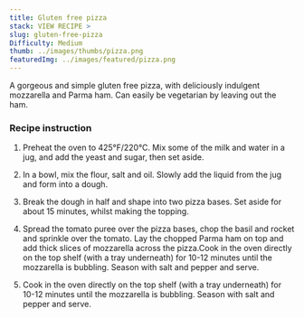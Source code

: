 ```yaml
---
title: Gluten free pizza
stack: VIEW RECIPE >
slug: gluten-free-pizza
Difficulty: Medium
thumb: ../images/thumbs/pizza.png
featuredImg: ../images/featured/pizza.png
---
```


A gorgeous and simple gluten free pizza, with deliciously indulgent mozzarella and Parma ham. Can easily be vegetarian by leaving out the ham.

### Recipe instruction

1. Preheat the oven to 425°F/220°C. Mix some of the milk and water in a jug, and add the yeast and sugar, then set aside.

2. In a bowl, mix the flour, salt and oil. Slowly add the liquid from the jug and form into a dough.

3. Break the dough in half and shape into two pizza bases. Set aside for about 15 minutes, whilst making the topping.

4. Spread the tomato puree over the pizza bases, chop the basil and rocket and sprinkle over the tomato. Lay the chopped Parma ham on top and add thick slices of mozzarella across the pizza.Cook in the oven directly on the top shelf (with a tray underneath) for 10-12 minutes until the mozzarella is bubbling. Season with salt and pepper and serve.

5. Cook in the oven directly on the top shelf (with a tray underneath) for 10-12 minutes until the mozzarella is bubbling. Season with salt and pepper and serve.
